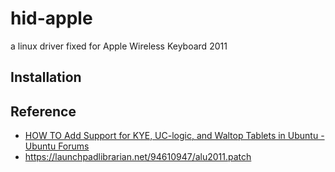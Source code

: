 hid-apple
======================

a linux driver fixed for Apple Wireless Keyboard 2011

Installation
---------------------


Reference
-------------------

* [HOW TO Add Support for KYE, UC-logic, and Waltop Tablets in Ubuntu - Ubuntu Forums](http://ubuntuforums.org/showthread.php?t=1946486)
* <https://launchpadlibrarian.net/94610947/alu2011.patch>
